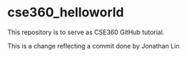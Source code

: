 # cse360_helloworld
This repository is to serve as CSE360 GitHub tutorial.

This is a change reflecting a commit done by Jonathan Lin
